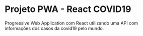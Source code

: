 # Projeto PWA - React COVID19
Progressive Web Application com React utilizando uma API com informações dos casos da covid19 pelo mundo.